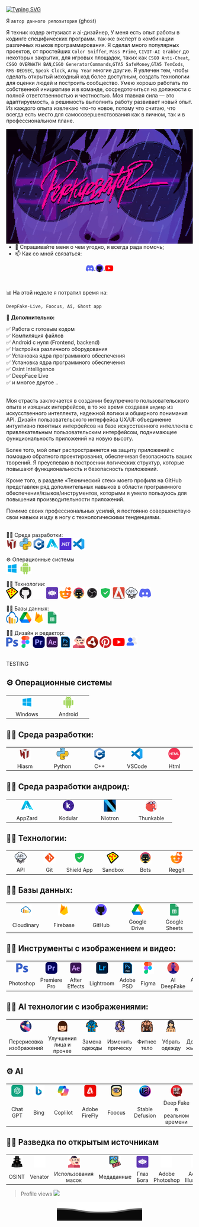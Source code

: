 ## 
[![Typing SVG](https://readme-typing-svg.demolab.com/?font=Fira+Code&pause=1000&width=435&lines=Hi+%F0%9F%91%8B%2C+I%27m+Kona+Skidrow;Developer:+%7C+Sirocco+Company)](https://git.io/typing-svg)


Я `автор данного репозитория` (ghost)

Я техник кодер энтузиаст и ai-дизайнер,
У меня есть опыт работы в кодинге специфических программ. так-же эксперт в комбинации различных языков программирования. Я сделал много популярных проектов, от простейших `Color Sniffer`, `Pass Prime`, `CIVIT-AI Grabber` до некоторых закрытих, для игровых площадок, таких как `CSGO Anti-Cheat`, `CSGO OVERWATH BAN`,`CSGO GeneratorCommands`,`GTA5 SafeMoney`,`GTA5 TenCods`, `RMS-DEDSEC`, `Speak Clock`, `Army Year` многие другие. Я увлечен тем, чтобы сделать открытый исходный код более доступным, создать технологии для оценки людей и построить сообщество. Умею хорошо работать по собственной инициативе и в команде, сосредоточиться на должности с полной ответственностью и честностью. Моя главная сила — это адаптируемость, а решимость выполнить работу развивает новый опыт. Из каждого опыта извлекаю что-то новое, потому что считаю, что всегда есть место для самосовершенствования как в личном, так и в профессиональном плане.

   <img align="right" alt="GIF" src="https://github.com/KonaSkidrow/KonaSkidrow/blob/main/img/retro1.gif?raw=true" width="545" height="309" />

- 💬 Спрашивайте меня о чем угодно, я всегда рада помочь;
- 📫 Как со мной связаться: 

<p align="center">
<a href="https://discordapp.com/users/732234117982191660/">
<img align="center" alt="Discord| Discord" width="22px" src="https://github.com/KonaSkidrow/Sirocco/blob/main/Social/discord.png?raw=true?raw=true" /> 
</a> 
</a> 
<a href="https://github.com/KonaSkidrow"><img align="center" alt="GitHub" width="22px" src="https://github.com/KonaSkidrow/Sirocco/blob/main/DataBase/GitHub8.png?raw=true" />
</a>
</a> <a href="https://www.youtube.com/@verdictdiablo2927"><img align="center" alt="GitHub" width="22px" src="https://github.com/KonaSkidrow/Sirocco/blob/main/Social/youtube.png?raw=true?raw=true" />
</a>
</p>






<br/>
<p>
📊 На этой неделе я потратил время на:

```text
DeepFake-Live, Foocus, Ai, Ghost app
```


🚧 **Дополнительно:**

✅  Работа с готовым кодом<br/>
✅  Компиляция файлов<br/>
✅  Android с нуля (Frontend, backend)<br/>
✅  Настройка различного оборудования<br/>
✅  Установка ядра программного обеспечения<br/>
✅  Установка ядра программного обеспечения<br/>
✅  Osint Intelligence<br/>
✅  DeepFace Live<br/>
✅  и многое другое ..<br/>
<br/>



Моя страсть заключается в создании безупречного пользовательского опыта и изящных интерфейсов, в то же время создавая `шедевр` из искусственного интеллекта, надежной логики и обширного понимания API. 
Дизайн пользовательского интерфейса UX/UI: объединение интуитивно понятных интерфейсов на базе искусственного интеллекта с привлекательным пользовательским интерфейсом, поднимающее функциональность приложений на новую высоту.
<br/>

Более того, мой опыт распространяется на защиту приложений с помощью обратного проектирования, обеспечивая безопасность ваших творений. Я преуспеваю в построении логических структур, которые повышают функциональность и безопасность приложений.
<br/>

Кроме того, в разделе «Технический стек» моего профиля на GitHub представлен ряд дополнительных навыков в области программного обеспечения/языков/инструментов, которыми я умело пользуюсь для повышения производительности приложений.
<br/>

Помимо своих профессиональных усилий, я постоянно совершенствую свои навыки и иду в ногу с технологическими тенденциями.
<br/>
<br/>


<p>
👨‍💻 Среда разработки:
<br/>
<img src="https://github.com/KonaSkidrow/Sirocco/blob/main/Icon%20App/Hiza.png?raw=true" width="32" height="32"> 
<img src="https://github.com/KonaSkidrow/Sirocco/blob/main/Icon%20App/python.png?raw=true" width="32" height="32"> 
<img src="https://github.com/KonaSkidrow/Sirocco/blob/main/Icon%20App/c-.png?raw=true" width="32" height="32"> 
<img src="https://github.com/KonaSkidrow/Sirocco/blob/main/Icon%20App/ag.png?raw=true" width="32" height="32"> 
<img src="https://github.com/KonaSkidrow/Sirocco/blob/main/Icon%20App/dotnet.png?raw=true" width="32" height="32"> 
<img src="https://github.com/KonaSkidrow/Sirocco/blob/main/Icon%20App/vscode.png?raw=true" width="32" height="32"> 
<br/>



<p>
⚙️ Операционные системы
<br/>
<img src="https://github.com/KonaSkidrow/Sirocco/blob/main/Icon%20Added/windows.png?raw=true" width="32" height="32"> 
<img src="https://github.com/KonaSkidrow/Sirocco/blob/main/Icon%20App/android.png?raw=true" width="32" height="32"> 



<p>
👨‍💻 Технологии:
<br/>
<img src="https://github.com/KonaSkidrow/Sirocco/blob/main/Icon%20Added/Start0.png?raw=true" width="32" height="32"> 
<img src="https://github.com/KonaSkidrow/Sirocco/blob/main/Icon%20Added/github%20(1).png?raw=true" width="32" height="32"> 
<img src="https://github.com/KonaSkidrow/Sirocco/blob/main/Icon%20Added/Venator.png?raw=true" width="32" height="32"> 
<img src="https://github.com/KonaSkidrow/Sirocco/blob/main/Icon%20Added/eye.png?raw=true" width="32" height="32"> 
<img src="https://github.com/KonaSkidrow/Sirocco/blob/main/Icon%20Added/reddit.png?raw=true" width="32" height="32"> 

<img src="https://github.com/KonaSkidrow/Sirocco/blob/main/Icon%20Added/app%20(1).png?raw=true" width="32" height="32"> 
<img src="https://github.com/KonaSkidrow/Sirocco/blob/main/Icon%20Added/obs.png?raw=true" width="32" height="32"> 
<img src="https://github.com/KonaSkidrow/Sirocco/blob/main/Icon%20Added/shield.png?raw=true" width="32" height="32"> 
<img src="https://github.com/KonaSkidrow/Sirocco/blob/main/Icon%20Added/app.png?raw=true" width="32" height="32"> 
<img src="https://github.com/KonaSkidrow/Sirocco/blob/main/Icon%20App/api%20(1).png?raw=true" width="32" height="32"> 
<img src="https://github.com/KonaSkidrow/Sirocco/blob/main/Icon%20Added/discord.png?raw=true" width="32" height="32"> 
<br/>


<p>
👨‍💻 Базы данных:
<br/>
<img src="https://raw.githubusercontent.com/KonaSkidrow/Sirocco/75518b0f444906eb8871f8c6ff5e86a4db1fb776/Icon%20Base/cloudinary.svg" width="32" height="32"> 
<img src="https://github.com/KonaSkidrow/Sirocco/blob/main/Icon%20Base/google-drive.png?raw=true" width="32" height="32"> 
<img src="https://github.com/KonaSkidrow/Sirocco/blob/main/Icon%20Base/icons8-firebase-64.png?raw=true" width="32" height="32"> 
<img src="https://github.com/KonaSkidrow/Sirocco/blob/main/Icon%20Base/sheets.png?raw=true" width="32" height="32"> 
<br/>



<p>
👨‍💻 Дизайн и редактор:
<br/>
<img src="https://github.com/KonaSkidrow/Sirocco/blob/main/Icon%20Design/adobe-photoshop.png?raw=true" width="32" height="32"> 
<img src="https://github.com/KonaSkidrow/Sirocco/blob/main/Icon%20Design/figma.png?raw=true" width="32" height="32"> 
<img src="https://github.com/KonaSkidrow/Sirocco/blob/main/Icon%20Design/premiere-pro.png?raw=true" width="32" height="32"> 
<img src="https://github.com/KonaSkidrow/Sirocco/blob/main/Icon%20Design/after-effects.png?raw=true" width="32" height="32"> 
<img src="https://github.com/KonaSkidrow/Sirocco/blob/main/Icon%20Design/photoshop.png?raw=true" width="32" height="32"> 
<img src="https://github.com/KonaSkidrow/Sirocco/blob/main/Icon%20Design/mask.png?raw=true" width="32" height="32"> 
<img src="https://github.com/KonaSkidrow/Sirocco/blob/main/Icon%20Design/air.png?raw=true" width="32" height="32"> 
<img src="https://github.com/KonaSkidrow/Sirocco/blob/main/Icon%20Design/pinterest.png?raw=true" width="32" height="32"> 
<img src="https://github.com/KonaSkidrow/Sirocco/blob/main/Icon%20Design/youtube.png?raw=true" width="32" height="32"> 
<img src="https://github.com/KonaSkidrow/Sirocco/blob/main/Icon%20Design/group.png?raw=true" width="32" height="32"> 
<br/>
<br/>



TESTING







<h2 align="left" id="mahmud0808-tech">
<p>
⚙️ Операционные системы
<br/>
</h2>




<table>
  <tr>
    <td align="center" width="98">
      <a href="https://github.com/KonaSkidrow">
        <img src="https://github.com/KonaSkidrow/Sirocco/blob/main/Operation%20System/windows.png?raw=true" width="32" height="32" alt="" />
      </a>
    </td>
    <td align="center" width="98">
      <a href="https://github.com/KonaSkidrow">
        <img src="https://github.com/KonaSkidrow/Sirocco/blob/main/Operation%20System/android.png?raw=true" width="32" height="32" alt="" />
      </a>
    </td>
       </td>
   </tr>

  <tr>
    <td align="center" width="98">
      Windows
    </td>
    <td align="center" width="98">
      Android
    </td>
  

  </tr>
</table>
































<h2 align="left" id="mahmud0808-tech">
<p>
👨‍💻 Среда разработки:
<br/>
</h2>



<table>
  <tr>
    <td align="center" width="98">
      <a href="https://github.com/KonaSkidrow">
        <img src="https://github.com/KonaSkidrow/Sirocco/blob/main/Create%20Desktop/Hiza.png?raw=true" width="32" height="32" alt="" />
      </a>
    </td>
    <td align="center" width="98">
      <a href="https://github.com/KonaSkidrow">
        <img src="https://github.com/KonaSkidrow/Sirocco/blob/main/Create%20Desktop/python.png?raw=true" width="32" height="32" alt="" />
      </a>
    </td>
    <td align="center" width="98">
      <a href="https://github.com/KonaSkidrow">
        <img src="https://github.com/KonaSkidrow/Sirocco/blob/main/Create%20Desktop/c-.png?raw=true" width="32" height="32" alt="" />
      </a>
    </td>
    <td align="center" width="98">
      <a href="https://github.com/KonaSkidrow">
        <img src="https://github.com/KonaSkidrow/Sirocco/blob/main/Create%20Desktop/vscode.png?raw=true" width="32" height="32" alt="" />
      </a>
    </td>
    <td align="center" width="98">
      <a href="https://github.com/KonaSkidrow">
        <img src="https://github.com/KonaSkidrow/Sirocco/blob/main/Create%20Desktop/html.png?raw=true" width="32" height="32" alt="" />
      </a>
    </td>  
  </tr>

  <tr>
    <td align="center" width="98">
      Hiasm
    </td>
    <td align="center" width="98">
      Python
    </td>
    <td align="center" width="98">
      C++
    </td>
    <td align="center" width="98">
      VSCode
    </td>
    <td align="center" width="98">
      Html
    </td>

  </tr>
</table>










<h2 align="left" id="mahmud0808-tech">
<p>
👨‍💻 Среда разработки андроид:
<br/>
</h2>



<table>
  <tr>
    <td align="center" width="98">
      <a href="https://github.com/KonaSkidrow">
        <img src="https://github.com/KonaSkidrow/Sirocco/blob/main/Create%20Android/ag.png?raw=true" width="32" height="32" alt="" />
      </a>
    </td>
    <td align="center" width="98">
      <a href="https://github.com/KonaSkidrow">
        <img src="https://github.com/KonaSkidrow/Sirocco/blob/main/Create%20Android/kodular4.png?raw=true" width="32" height="32" alt="" />
      </a>
    </td>
    <td align="center" width="98">
      <a href="https://github.com/KonaSkidrow">
        <img src="https://github.com/KonaSkidrow/Sirocco/blob/main/Create%20Android/niotron.jpg?raw=true" width="32" height="32" alt="" />
      </a>
    </td>
    <td align="center" width="98">
      <a href="https://github.com/KonaSkidrow">
        <img src="https://github.com/KonaSkidrow/Sirocco/blob/main/Create%20Android/thunkable%204.png?raw=true" width="32" height="32" alt="" />
      </a>
    </td>
   </tr>

  <tr>
    <td align="center" width="98">
      AppZard
    </td>
    <td align="center" width="98">
      Kodular
    </td>
    <td align="center" width="98">
      Niotron
    </td>
    <td align="center" width="98">
      Thunkable
    </td>
  
  </tr>
</table>











<h2 align="left" id="mahmud0808-tech">
<p>
👨‍💻 Технологии:
<br/>
</h2>


<table>
  <tr>
    <td align="center" width="98">
      <a href="https://github.com/KonaSkidrow">
        <img src="https://github.com/KonaSkidrow/Sirocco/blob/main/Tehnology/api%20(1).png?raw=true" width="32" height="32" alt="" />
      </a>
    </td>
    <td align="center" width="98">
      <a href="https://github.com/KonaSkidrow">
        <img src="https://github.com/KonaSkidrow/Sirocco/blob/main/Tehnology/GitHub6.png?raw=true" width="32" height="32" alt="" />
      </a>
    </td>
    <td align="center" width="98">
      <a href="https://github.com/KonaSkidrow">
        <img src="https://github.com/KonaSkidrow/Sirocco/blob/main/Tehnology/shield.png?raw=true" width="32" height="32" alt="" />
      </a>
    </td>
    <td align="center" width="98">
      <a href="https://github.com/KonaSkidrow">
        <img src="https://github.com/KonaSkidrow/Sirocco/blob/main/Tehnology/Start0.png?raw=true" width="32" height="32" alt="" />
      </a>
    </td>
    <td align="center" width="98">
      <a href="https://github.com/KonaSkidrow">
        <img src="https://github.com/KonaSkidrow/Sirocco/blob/main/Tehnology/app%20(1).png?raw=true" width="32" height="32" alt="" />
      </a>
    </td>
    <td align="center" width="98">
      <a href="https://github.com/KonaSkidrow">
        <img src="https://github.com/KonaSkidrow/Sirocco/blob/main/Tehnology/reddit.png?raw=true" width="32" height="32" alt="" />
      </a>
    </td>
  </tr>

  <tr>
    <td align="center" width="98">
      API
    </td>
    <td align="center" width="98">
      Git
    </td>
    <td align="center" width="98">
      Shield App
    </td>
    <td align="center" width="98">
      Sandbox
    </td>
    <td align="center" width="98">
      Bots
    </td>
    <td align="center" width="98">
      Reggit
    </td>
  </tr>
  </table>









<h2 align="left" id="mahmud0808-tech">
<p>
👨‍💻 Базы данных:
<br/>
</h2>


<table>
  <tr>
    <td align="center" width="98">
      <a href="https://github.com/KonaSkidrow">
        <img src="https://github.com/KonaSkidrow/Sirocco/blob/main/DataBase/cloudinary3.png?raw=true" width="32" height="32" alt="" />
      </a>
    </td>
    <td align="center" width="98">
      <a href="https://github.com/KonaSkidrow">
        <img src="https://github.com/KonaSkidrow/Sirocco/blob/main/DataBase/icons8-firebase-64.png?raw=true" width="32" height="32" alt="" />
      </a>
    </td>
    <td align="center" width="98">
      <a href="https://github.com/KonaSkidrow">
        <img src="https://github.com/KonaSkidrow/Sirocco/blob/main/DataBase/GitHub8.png?raw=true" width="32" height="32" alt="" />
      </a>
    </td>
    <td align="center" width="98">
      <a href="https://github.com/KonaSkidrow">
        <img src="https://github.com/KonaSkidrow/Sirocco/blob/main/DataBase/google-drive.png?raw=true" width="32" height="32" alt="" />
      </a>
    </td>
    <td align="center" width="98">
      <a href="https://github.com/KonaSkidrow">
        <img src="https://github.com/KonaSkidrow/Sirocco/blob/main/DataBase/sheets.png?raw=true" width="32" height="32" alt="" />
      </a>
    </td>
  </tr>

  <tr>
    <td align="center" width="98">
      Cloudinary
    </td>
    <td align="center" width="98">
      Firebase
    </td>
    <td align="center" width="98">
      GitHub
    </td>
    <td align="center" width="98">
      Google Drive
    </td>
    <td align="center" width="98">
      Google Sheets
    </td>
  </tr>
  </table>

















<h2 align="left" id="mahmud0808-tech">
<p>
👨‍💻 Инструменты с изображением и видео:
<br/>
</h2>


<table>
  <tr>
    <td align="center" width="98">
      <a href="https://github.com/KonaSkidrow">
        <img src="https://github.com/KonaSkidrow/Sirocco/blob/main/Design%20App/adobe-photoshop.png?raw=true" width="32" height="32" alt="" />
      </a>
    </td>
    <td align="center" width="98">
      <a href="https://github.com/KonaSkidrow">
        <img src="https://github.com/KonaSkidrow/Sirocco/blob/main/Design%20App/premiere-pro.png?raw=true" width="32" height="32" alt="" />
      </a>
    </td>
    <td align="center" width="98">
      <a href="https://github.com/KonaSkidrow">
        <img src="https://github.com/KonaSkidrow/Sirocco/blob/main/Design%20App/after-effects.png?raw=true" width="32" height="32" alt="" />
      </a>
    </td>
    <td align="center" width="98">
      <a href="https://github.com/KonaSkidrow">
        <img src="https://github.com/KonaSkidrow/Sirocco/blob/main/Design%20App/photoshop-lightroom.png?raw=true" width="32" height="32" alt="" />
      </a>
    </td>
    <td align="center" width="98">
      <a href="https://github.com/KonaSkidrow">
        <img src="https://github.com/KonaSkidrow/Sirocco/blob/main/Design%20App/photoshop_psd.png?raw=true" width="32" height="32" alt="" />
      </a>
    </td>
    <td align="center" width="98">
      <a href="https://github.com/KonaSkidrow">
        <img src="https://github.com/KonaSkidrow/Sirocco/blob/main/Design%20App/figma.png?raw=true" width="32" height="32" alt="" />
      </a>
    </td>
    <td align="center" width="98">
      <a href="https://github.com/KonaSkidrow">
        <img src="https://github.com/KonaSkidrow/Sirocco/blob/main/Design%20App/DeepFake1.1.png?raw=true" width="32" height="32" alt="" />
      </a>
    </td>
    <td align="center" width="98">
      <a href="https://github.com/KonaSkidrow">
        <img src="https://skillicons.dev/icons?i=xd" width="32" height="32" alt="" />
      </a>
    </td>
  </tr>

  <tr>
    <td align="center" width="98">
      Photoshop
    </td>
    <td align="center" width="98">
      Premiere Pro
    </td>
    <td align="center" width="98">
      After Effects
    </td>
    <td align="center" width="98">
      Lightroom
    </td>
    <td align="center" width="98">
      Adobe PSD
    </td>
    <td align="center" width="98">
      Figma
    </td>
    <td align="center" width="98">
      AI DeepFake
    </td>
    <td align="center" width="98">
      Adobe<br>XD
    </td>
  </tr>
  </table>




























































<h2 align="left" id="mahmud0808-tech">
<p>
👨‍💻 AI технологии с изображениями:
<br/>
</h2>


<table>
  <tr>
    <td align="center" width="98">
      <a href="https://github.com/KonaSkidrow">
        <img src="https://github.com/KonaSkidrow/Sirocco/blob/main/Design%20AI/draw_pencils.png?raw=true" width="32" height="32" alt="" />
      </a>
    </td>
    <td align="center" width="98">
      <a href="https://github.com/KonaSkidrow">
        <img src="https://github.com/KonaSkidrow/Sirocco/blob/main/Design%20AI/face_girl.png?raw=true" width="32" height="32" alt="" />
      </a>
    </td>
    <td align="center" width="98">
      <a href="https://github.com/KonaSkidrow">
        <img src="https://github.com/KonaSkidrow/Sirocco/blob/main/Design%20AI/cloth_shirt.png?raw=true" width="32" height="32" alt="" />
      </a>
    </td>
    <td align="center" width="98">
      <a href="https://github.com/KonaSkidrow">
        <img src="https://github.com/KonaSkidrow/Sirocco/blob/main/Design%20AI/hair_woman.png?raw=true" width="32" height="32" alt="" />
      </a>
    </td>
    <td align="center" width="98">
      <a href="https://github.com/KonaSkidrow">
        <img src="https://github.com/KonaSkidrow/Sirocco/blob/main/Design%20AI/muscles.png?raw=true" width="32" height="32" alt="" />
      </a>
    </td>
    <td align="center" width="98">
      <a href="https://github.com/KonaSkidrow">
        <img src="https://github.com/KonaSkidrow/Sirocco/blob/main/Design%20AI/nude.png?raw=true" width="32" height="32" alt="" />
      </a>
    </td>
    <td align="center" width="98">
      <a href="https://github.com/KonaSkidrow">
        <img src="https://github.com/KonaSkidrow/Sirocco/blob/main/Design%20AI/animal_cool.png?raw=true" width="32" height="32" alt="" />
      </a>
    </td>
    <td align="center" width="98">
      <a href="https://github.com/KonaSkidrow">
        <img src="https://github.com/KonaSkidrow/Sirocco/blob/main/Design%20AI/car.png?raw=true" width="32" height="32" alt="" />
      </a>
    </td>
  </tr>

  <tr>
    <td align="center" width="98">
      Перерисовка изображений
    </td>
    <td align="center" width="98">
      Улучшения лица и прочее
    </td>
    <td align="center" width="98">
      Замена одежды
    </td>
    <td align="center" width="98">
      Изменить прическу
    </td>
    <td align="center" width="98">
      Фитнес тело
    </td>
    <td align="center" width="98">
      Убрать одежду
    </td>
    <td align="center" width="98">
      Добавить жывотное
    </td>
    <td align="center" width="98">
      Заменыть машыну
    </td>
  </tr>
  </table>






















<h2 align="left" id="mahmud0808-tech">
<p>
⚙️ AI

<br/>
</h2>


<table>
  <tr>
    <td align="center" width="98">
      <a href="https://github.com/KonaSkidrow">
        <img src="https://github.com/KonaSkidrow/Sirocco/blob/main/AI/chatGPT.png?raw=true" width="32" height="32" alt="" />
      </a>
    </td>
    <td align="center" width="98">
      <a href="https://github.com/KonaSkidrow">
        <img src="https://github.com/KonaSkidrow/Sirocco/blob/main/AI/Bing.png?raw=true" width="32" height="32" alt="" />
      </a>
    </td>
    <td align="center" width="98">
      <a href="https://github.com/KonaSkidrow">
        <img src="https://github.com/KonaSkidrow/Sirocco/blob/main/AI/Coplilot.png?raw=true" width="32" height="32" alt="" />
      </a>
    </td>
    <td align="center" width="98">
      <a href="https://github.com/KonaSkidrow">
        <img src="https://github.com/KonaSkidrow/Sirocco/blob/main/AI/FireFly.png?raw=true" width="32" height="32" alt="" />
      </a>
    </td>
    <td align="center" width="98">
      <a href="https://github.com/KonaSkidrow">
        <img src="https://github.com/KonaSkidrow/Sirocco/blob/main/AI/Foocus.png?raw=true" width="32" height="32" alt="" />
      </a>
    </td>
    <td align="center" width="98">
      <a href="https://github.com/KonaSkidrow">
        <img src="https://github.com/KonaSkidrow/Sirocco/blob/main/AI/Stable_Defusion.png?raw=true" width="32" height="32" alt="" />
      </a>
    </td>
    <td align="center" width="98">
      <a href="https://github.com/KonaSkidrow">
        <img src="https://github.com/KonaSkidrow/Sirocco/blob/main/AI/DeepFake2.png?raw=true" width="32" height="32" alt="" />
      </a>
    </td>
  </tr>

  <tr>
    <td align="center" width="98">
      Chat GPT
    </td>
    <td align="center" width="98">
      Bing
    </td>
    <td align="center" width="98">
      Coplilot
    </td>
    <td align="center" width="98">
      Adobe FireFly
    </td>
    <td align="center" width="98">
      Foocus
    </td>
    <td align="center" width="98">
      Stable Defusion
    </td>
    <td align="center" width="98">
      Deep Fake в реальном времени
    </td>
    </tr>
  </table>






























<h2 align="left" id="mahmud0808-tech">
<p>
🏴‍☠️ Разведка по открытым источникам
<br/>
</h2>


<table>
  <tr>
    <td align="center" width="98">
      <a href="https://github.com/KonaSkidrow">
        <img src="https://github.com/KonaSkidrow/Sirocco/blob/main/Social%20Engeners/mib.png?raw=true" width="32" height="32" alt="" />
      </a>
    </td>
    <td align="center" width="98">
      <a href="https://github.com/KonaSkidrow">
        <img src="https://github.com/KonaSkidrow/Sirocco/blob/main/Social%20Engeners/Venator.png?raw=true" width="32" height="32" alt="" />
      </a>
    </td>
    <td align="center" width="98">
      <a href="https://github.com/KonaSkidrow">
        <img src="https://github.com/KonaSkidrow/Sirocco/blob/main/Social%20Engeners/mask.png?raw=true" width="32" height="32" alt="" />
      </a>
    </td>
    <td align="center" width="98">
      <a href="https://github.com/KonaSkidrow">
        <img src="https://github.com/KonaSkidrow/Sirocco/blob/main/Social%20Engeners/image.png?raw=true" width="32" height="32" alt="" />
      </a>
    </td>
    <td align="center" width="98">
      <a href="https://github.com/KonaSkidrow">
        <img src="https://github.com/KonaSkidrow/Sirocco/blob/main/Social%20Engeners/eye.png?raw=true" width="32" height="32" alt="" />
      </a>
    </td>
    <td align="center" width="98">
      <a href="https://github.com/KonaSkidrow">
        <img src="https://github.com/KonaSkidrow/Sirocco/blob/main/Social%20Engeners/Venator.png?raw=true" width="32" height="32" alt="" />
      </a>
    </td>
    <td align="center" width="98">
      <a href="https://github.com/KonaSkidrow">
        <img src="https://github.com/KonaSkidrow/Sirocco/blob/main/Social%20Engeners/Venator.png?raw=true" width="32" height="32" alt="" />
      </a>
    </td>
    <td align="center" width="98">
      <a href="https://github.com/KonaSkidrow">
        <img src="https://github.com/KonaSkidrow/Sirocco/blob/main/Social%20Engeners/Venator.png?raw=true" width="32" height="32" alt="" />
      </a>
    </td>
  </tr>

  <tr>
    <td align="center" width="98">
      OSINT
    </td>
    <td align="center" width="98">
      Venator
    </td>
    <td align="center" width="98">
      Использования масок
    </td>
    <td align="center" width="98">
      Медаданные
    </td>
    <td align="center" width="98">
      Глаз Бога
    </td>
    <td align="center" width="98">
      Adobe<br>Photoshop
    </td>
    <td align="center" width="98">
      Adobe<br>Illustrator
    </td>
    <td align="center" width="98">
      Adobe<br>XD
    </td>
  </tr>
  </table>















































> Profile views
![](https://komarev.com/ghpvc/?username=KonaSkidrow)
</p>














<p align="center">
        <img src="https://raw.githubusercontent.com/KonaSkidrow/KonaSkidrow/9f36bb51058da06e9fd790ef2fc65d71a1bb733e/img/Bottom.svg" alt="Github Stats" />
</p>